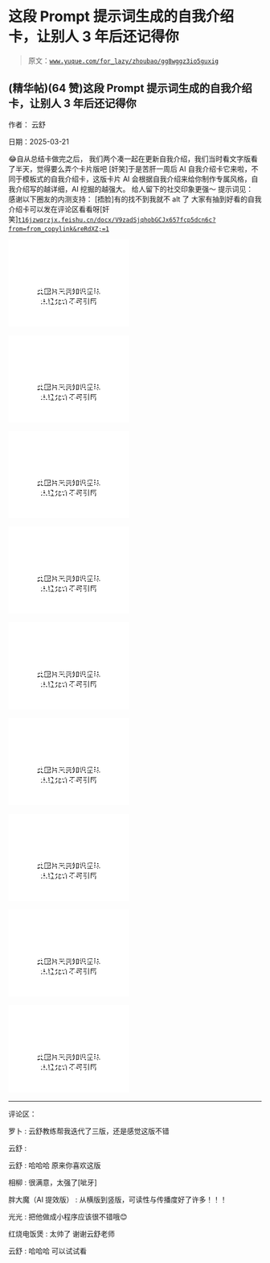 # 这段 Prompt 提示词生成的自我介绍卡，让别人 3 年后还记得你

> 原文：[`www.yuque.com/for_lazy/zhoubao/gg8wggz3io5guxig`](https://www.yuque.com/for_lazy/zhoubao/gg8wggz3io5guxig)

## (精华帖)(64 赞)这段 Prompt 提示词生成的自我介绍卡，让别人 3 年后还记得你

作者： 云舒

日期：2025-03-21

😂自从总结卡做完之后， 我们两个凑一起在更新自我介绍，我们当时看文字版看了半天，觉得要么弄个卡片版吧
[奸笑]于是苦肝一周后 AI 自我介绍卡它来啦，不同于模板式的自我介绍卡，这版卡片 AI 会根据自我介绍来给你制作专属风格，自我介绍写的越详细，AI 挖掘的越强大。
给人留下的社交印象更强～ 提示词见： 感谢以下圈友的内测支持： [捂脸]有的找不到我就不 alt 了
大家有抽到好看的自我介绍卡可以发在评论区看看呀[奸笑][`t16jzwqrzjx.feishu.cn/docx/V9zadSjqhobGCJx657fcp5dcn6c?from=from_copylink&reRdXZ;=1`](https://t16jzwqrzjx.feishu.cn/docx/V9zadSjqhobGCJx657fcp5dcn6c?from=from_copylink&reRdXZ;=1)

![](img/bfccdd42dc6ea33e49345d12fb086335.png "None")

![](img/fdb570a06c48f9d1b38823f4ced6b8d4.png "None")

![](img/cf684ea83ee68c2222022642ea5aff5e.png "None")

![](img/7eba2931aaba8102eae1e4fc15cbdc83.png "None")

![](img/fe5e015b4c65881f7b18635c0d4d6a58.png "None")

![](img/5f62c00f26fd7156e5a581959fb72d9e.png "None")

![](img/39167e50a2cca314fac5fb76c0f8cde2.png "None")

![](img/9417b07afe32e5e479d24c72b1ecb425.png "None")

![](img/a504f99c98711a755c8fb743c8125353.png "None")

* * *

评论区：

罗卜 : 云舒教练帮我迭代了三版，还是感觉这版不错

云舒 :

云舒 : 哈哈哈 原来你喜欢这版

相柳 : 很满意，太强了[呲牙]

胖大魔（AI 提效版） : 从横版到竖版，可读性与传播度好了许多！！！

光光 : 把他做成小程序应该很不错哦😊

红烧电饭煲 : 太帅了 谢谢云舒老师

云舒 : 哈哈哈 可以试试看